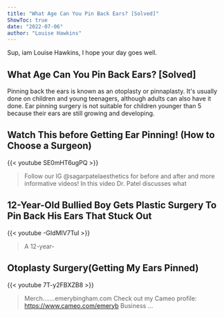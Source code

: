 ```yaml
---
title: "What Age Can You Pin Back Ears? [Solved]"
ShowToc: true 
date: "2022-07-06"
author: "Louise Hawkins" 
---
```


Sup, iam Louise Hawkins, I hope your day goes well.
## What Age Can You Pin Back Ears? [Solved]
Pinning back the ears is known as an otoplasty or pinnaplasty. It's usually done on children and young teenagers, although adults can also have it done. Ear pinning surgery is not suitable for children younger than 5 because their ears are still growing and developing.

## Watch This before Getting Ear Pinning! (How to Choose a Surgeon)
{{< youtube SE0mHT6ugPQ >}}
>Follow our IG @sagarpatelaesthetics for before and after and more informative videos! In this video Dr. Patel discusses what 

## 12-Year-Old Bullied Boy Gets Plastic Surgery To Pin Back His Ears That Stuck Out
{{< youtube -GIdMIV7TuI >}}
>A 12-year-

## Otoplasty Surgery(Getting My Ears Pinned)
{{< youtube 7T-y2FBXZB8 >}}
>Merch.......emerybingham.com Check out my Cameo profile: https://www.cameo.com/emeryb Business ...

